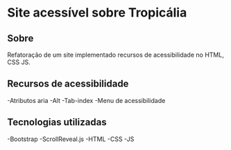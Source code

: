 # Site acessível sobre Tropicália

## Sobre
Refatoração de um site implementado recursos de acessibilidade no HTML, CSS JS.

## Recursos de acessibilidade
-Atributos aria
-Alt
-Tab-index
-Menu de acessibilidade

## Tecnologias utilizadas
-Bootstrap
-ScrollReveal.js
-HTML
-CSS
-JS
